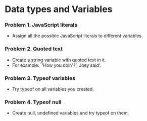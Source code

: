 Data types and Variables
========================

### Problem 1. JavaScript literals
*	Assign all the possible JavaScript literals to different variables.

### Problem 2. Quoted text
*	Create a string variable with quoted text in it.
*	For example: `'How you doin'?', Joey said'.

### Problem 3. Typeof variables
*	Try typeof on all variables you created.

### Problem 4. Typeof null
*	Create null, undefined variables and try typeof on them.